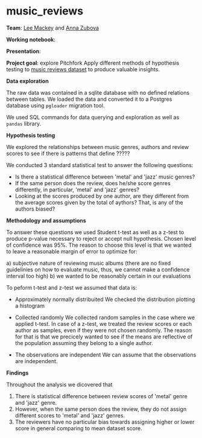 # music_reviews

**Team**: [Lee Mackey](https://github.com/glmack) and [Anna Zubova](https://github.com/AnnaLara)

**Working notebook**: 

**Presentation**:

**Project goal**: explore Pitchfork Apply different methods of hypothesis testing to [music reviews dataset](https://www.kaggle.com/nolanbconaway/pitchfork-data) to produce valuable insights.

**Data exploration**

The raw data was contained in a sqlite database with no defined relations between tables. We loaded the data and converted it to a Postgres database using `pgloader` migration tool.

We used SQL commands for data querying and exploration as well as `pandas` library.

**Hypothesis testing**

We explored the relationships between music genres, authors and review scores to see if there is patterns that define ?????

We conducted 3 standard statistical test to answer the following questions:

- Is there a statistical difference between 'metal' and 'jazz' music genres?
- If the same person does the review, does he/she score genres differently, in particular, 'metal' and 'jazz' genres?
- Looking at the scores produced by one author, are they different from the average scores given by the total of aythors? That, is any of the authors biased?

**Methodology and assumptions**

To answer these questions we used Student t-test as well as a z-test to produce p-value necessary to reject or accept null hypothesis. Chosen level of confidence was 95%. The reason to choose this level is that we wanted to leave a reasonable margin of error to optimize for:

a) subjective nature of reviewing music albums (there are no fixed guidelinies on how to evaluate music, thus, we cannot make a confidence interval too high)
b) we wanted to be reasonably certain in our evaluations

To peform t-test and z-test we assumed that data is:

- Approximately normally distribuited
    We checked the distribution plotting a histogram
    
- Collected randomly
    We collected random samples in the case where we applied t-test. In case of a z-test, we treated the review scores or each author as samples, even if they were not chosen randomly. The reason for that is that we precicely wanted to see if the means are reflective of the population assuming they belong to a single author.
    
- The observations are independent
    We can assume that the observations are independent.

**Findings**

Throughout the analysis we dicovered that
1. There is statistical difference between review scores of 'metal' genre and 'jazz' genre.
2. However, when the same person does the review, they do not assign different scores to 'metal' and 'jazz' genres.
3. The reviewers have no particular bias towards assigning higher or lower score in general comparing to mean dataset score. 